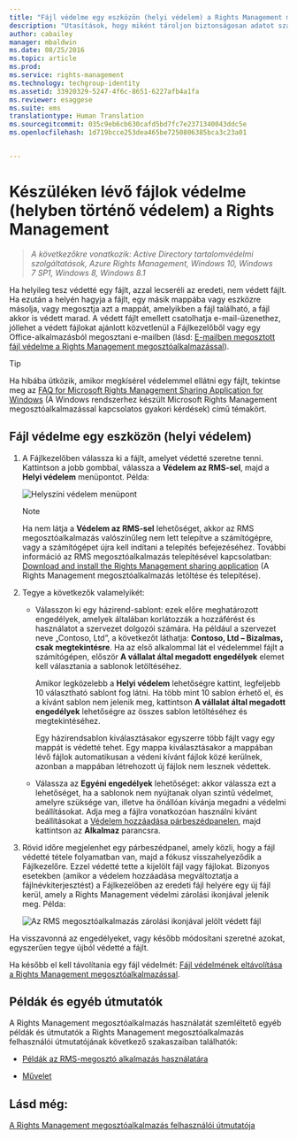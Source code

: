 ```yaml
---
title: "Fájl védelme egy eszközön (helyi védelem) a Rights Management megosztóalkalmazással | Azure RMS"
description: "Utasítások, hogy miként tároljon biztonságosan adatot számítógépén, egy szerveren vagy más tárolóeszközön."
author: cabailey
manager: mbaldwin
ms.date: 08/25/2016
ms.topic: article
ms.prod: 
ms.service: rights-management
ms.technology: techgroup-identity
ms.assetid: 33920329-5247-4f6c-8651-6227afb4a1fa
ms.reviewer: esaggese
ms.suite: ems
translationtype: Human Translation
ms.sourcegitcommit: 035c9eb6cb630cafd5bd7fc7e2371340043ddc5e
ms.openlocfilehash: 1d719bcce253dea465be7250806385bca3c23a01


---
```


# Készüléken lévő fájlok védelme (helyben történő védelem) a Rights Management

>*A következőkre vonatkozik: Active Directory tartalomvédelmi szolgáltatások, Azure Rights Management, Windows 10, Windows 7 SP1, Windows 8, Windows 8.1*

Ha helyileg tesz védetté egy fájlt, azzal lecseréli az eredeti, nem védett fájlt. Ha ezután a helyén hagyja a fájlt, egy másik mappába vagy eszközre másolja, vagy megosztja azt a mappát, amelyikben a fájl található, a fájl akkor is védett marad. A védett fájlt emellett csatolhatja e-mail-üzenethez, jóllehet a védett fájlokat ajánlott közvetlenül a Fájlkezelőből vagy egy Office-alkalmazásból megosztani e-mailben (lásd: [E-mailben megosztott fájl védelme a Rights Management megosztóalkalmazással](sharing-app-protect-by-email.md)).

> [!TIP]
> Ha hibába ütközik, amikor megkísérel védelemmel ellátni egy fájlt, tekintse meg az [FAQ for Microsoft Rights Management Sharing Application for Windows](http://go.microsoft.com/fwlink/?LinkId=303971) (A Windows rendszerhez készült Microsoft Rights Management megosztóalkalmazással kapcsolatos gyakori kérdések) című témakört.

## Fájl védelme egy eszközön (helyi védelem)

1.  A Fájlkezelőben válassza ki a fájlt, amelyet védetté szeretne tenni. Kattintson a jobb gombbal, válassza a **Védelem az RMS-sel**, majd a **Helyi védelem** menüpontot. Példa:

    ![Helyszíni védelem menüpont](../media/ADRMS_MSRMSApp_SP_CompanyDefined.png)

    > [!NOTE]
    > Ha nem látja a **Védelem az RMS-sel** lehetőséget, akkor az RMS megosztóalkalmazás valószínűleg nem lett telepítve a számítógépre, vagy a számítógépet újra kell indítani a telepítés befejezéséhez. További információ az RMS megosztóalkalmazás telepítésével kapcsolatban: [Download and install the Rights Management sharing application](install-sharing-app.md) (A Rights Management megosztóalkalmazás letöltése és telepítése).

2.  Tegye a következők valamelyikét:

    -   Válasszon ki egy házirend-sablont: ezek előre meghatározott engedélyek, amelyek általában korlátozzák a hozzáférést és használatot a szervezet dolgozói számára. Ha például a szervezet neve „Contoso, Ltd”, a következőt láthatja: **Contoso, Ltd – Bizalmas, csak megtekintésre**. Ha az első alkalommal lát el védelemmel fájlt a számítógépen, először **A vállalat által megadott engedélyek** elemet kell választania a sablonok letöltéséhez.

        Amikor legközelebb a **Helyi védelem** lehetőségre kattint, legfeljebb 10 választható sablont fog látni. Ha több mint 10 sablon érhető el, és a kívánt sablon nem jelenik meg, kattintson **A vállalat által megadott engedélyek** lehetőségre az összes sablon letöltéséhez és megtekintéséhez.

        Egy házirendsablon kiválasztásakor egyszerre több fájlt vagy egy mappát is védetté tehet. Egy mappa kiválasztásakor a mappában lévő fájlok automatikusan a védeni kívánt fájlok közé kerülnek, azonban a mappában létrehozott új fájlok nem lesznek védettek.

    -   Válassza az **Egyéni engedélyek** lehetőséget: akkor válassza ezt a lehetőséget, ha a sablonok nem nyújtanak olyan szintű védelmet, amelyre szüksége van, illetve ha önállóan kívánja megadni a védelmi beállításokat. Adja meg a fájlra vonatkozóan használni kívánt beállításokat a [Védelem hozzáadása párbeszédpanelen](sharing-app-dialog-box.md), majd kattintson az **Alkalmaz** parancsra.

3.  Rövid időre megjelenhet egy párbeszédpanel, amely közli, hogy a fájl védetté tétele folyamatban van, majd a fókusz visszahelyeződik a Fájlkezelőre. Ezzel védetté tette a kijelölt fájl vagy fájlokat. Bizonyos esetekben (amikor a védelem hozzáadása megváltoztatja a fájlnévkiterjesztést) a Fájlkezelőben az eredeti fájl helyére egy új fájl kerül, amely a Rights Management védelmi zárolási ikonjával jelenik meg. Példa:

    ![Az RMS megosztóalkalmazás zárolási ikonjával jelölt védett fájl](../media/ADRMS_MSRMSApp_Pfile.png)

Ha visszavonná az engedélyeket, vagy később módosítani szeretné azokat, egyszerűen tegye újból védetté a fájlt.

Ha később el kell távolítania egy fájl védelmét: [Fájl védelmének eltávolítása a Rights Management megosztóalkalmazással](sharing-app-remove-protection.md).

## Példák és egyéb útmutatók
A Rights Management megosztóalkalmazás használatát szemléltető egyéb példák és útmutatók a Rights Management megosztóalkalmazás felhasználói útmutatójának következő szakaszaiban találhatók:

-   [Példák az RMS-megosztó alkalmazás használatára](sharing-app-user-guide.md#examples-for-using-the-rms-sharing-application)

-   [Művelet](sharing-app-user-guide.md#what-do-you-want-to-do)

## Lásd még:
[A Rights Management megosztóalkalmazás felhasználói útmutatója](sharing-app-user-guide.md)



<!--HONumber=Aug16_HO4-->


